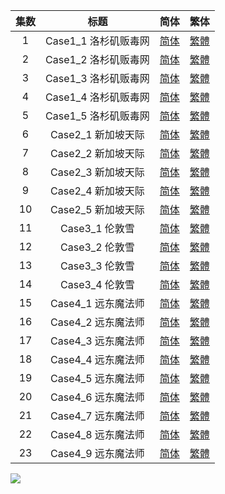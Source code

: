 | 集数 |         标题         |                             简体                             |                             繁体                             |
| :--: | :------------------: | :----------------------------------------------------------: | :----------------------------------------------------------: |
|  1   | Case1_1 洛杉矶贩毒网 | [简体](https://raw.githubusercontent.com/tastysugar/SweetSub/master/GREAT%20PRETENDER/%5BSweetSub%5D%20GREAT%20PRETENDER%20-%2001.chs.ass) | [繁體](https://raw.githubusercontent.com/tastysugar/SweetSub/master/GREAT%20PRETENDER/%5BSweetSub%5D%20GREAT%20PRETENDER%20-%2001.cht.ass) |
|  2   | Case1_2 洛杉矶贩毒网 | [简体](https://raw.githubusercontent.com/tastysugar/SweetSub/master/GREAT%20PRETENDER/%5BSweetSub%5D%20GREAT%20PRETENDER%20-%2002.chs.ass) | [繁體](https://raw.githubusercontent.com/tastysugar/SweetSub/master/GREAT%20PRETENDER/%5BSweetSub%5D%20GREAT%20PRETENDER%20-%2002.cht.ass) |
|  3   | Case1_3 洛杉矶贩毒网 | [简体](https://raw.githubusercontent.com/tastysugar/SweetSub/master/GREAT%20PRETENDER/%5BSweetSub%5D%20GREAT%20PRETENDER%20-%2003.chs.ass) | [繁體](https://raw.githubusercontent.com/tastysugar/SweetSub/master/GREAT%20PRETENDER/%5BSweetSub%5D%20GREAT%20PRETENDER%20-%2003.cht.ass) |
|  4   | Case1_4 洛杉矶贩毒网 | [简体](https://raw.githubusercontent.com/tastysugar/SweetSub/master/GREAT%20PRETENDER/%5BSweetSub%5D%20GREAT%20PRETENDER%20-%2004.chs.ass) | [繁體](https://raw.githubusercontent.com/tastysugar/SweetSub/master/GREAT%20PRETENDER/%5BSweetSub%5D%20GREAT%20PRETENDER%20-%2004.cht.ass) |
|  5   | Case1_5 洛杉矶贩毒网 | [简体](https://raw.githubusercontent.com/tastysugar/SweetSub/master/GREAT%20PRETENDER/%5BSweetSub%5D%20GREAT%20PRETENDER%20-%2005.chs.ass) | [繁體](https://raw.githubusercontent.com/tastysugar/SweetSub/master/GREAT%20PRETENDER/%5BSweetSub%5D%20GREAT%20PRETENDER%20-%2005.cht.ass) |
|  6   | Case2_1 新加坡天际 | [简体](https://raw.githubusercontent.com/tastysugar/SweetSub/master/GREAT%20PRETENDER/%5BSweetSub%5D%20GREAT%20PRETENDER%20-%2006.chs.ass) | [繁體](https://raw.githubusercontent.com/tastysugar/SweetSub/master/GREAT%20PRETENDER/%5BSweetSub%5D%20GREAT%20PRETENDER%20-%2006.cht.ass) |
|  7   | Case2_2 新加坡天际 | [简体](https://raw.githubusercontent.com/tastysugar/SweetSub/master/GREAT%20PRETENDER/%5BSweetSub%5D%20GREAT%20PRETENDER%20-%2007.chs.ass) | [繁體](https://raw.githubusercontent.com/tastysugar/SweetSub/master/GREAT%20PRETENDER/%5BSweetSub%5D%20GREAT%20PRETENDER%20-%2007.cht.ass) |
|  8   | Case2_3 新加坡天际 | [简体](https://raw.githubusercontent.com/tastysugar/SweetSub/master/GREAT%20PRETENDER/%5BSweetSub%5D%20GREAT%20PRETENDER%20-%2008.chs.ass) | [繁體](https://raw.githubusercontent.com/tastysugar/SweetSub/master/GREAT%20PRETENDER/%5BSweetSub%5D%20GREAT%20PRETENDER%20-%2008.cht.ass) |
|  9   | Case2_4 新加坡天际 | [简体](https://raw.githubusercontent.com/tastysugar/SweetSub/master/GREAT%20PRETENDER/%5BSweetSub%5D%20GREAT%20PRETENDER%20-%2009.chs.ass) | [繁體](https://raw.githubusercontent.com/tastysugar/SweetSub/master/GREAT%20PRETENDER/%5BSweetSub%5D%20GREAT%20PRETENDER%20-%2009.cht.ass) |
|  10  | Case2_5 新加坡天际 | [简体](https://raw.githubusercontent.com/tastysugar/SweetSub/master/GREAT%20PRETENDER/%5BSweetSub%5D%20GREAT%20PRETENDER%20-%2010.chs.ass) | [繁體](https://raw.githubusercontent.com/tastysugar/SweetSub/master/GREAT%20PRETENDER/%5BSweetSub%5D%20GREAT%20PRETENDER%20-%2010.cht.ass) |
|  11  | Case3_1 伦敦雪 | [简体](https://raw.githubusercontent.com/tastysugar/SweetSub/master/GREAT%20PRETENDER/%5BSweetSub%5D%20GREAT%20PRETENDER%20-%2011.chs.ass) | [繁體](https://raw.githubusercontent.com/tastysugar/SweetSub/master/GREAT%20PRETENDER/%5BSweetSub%5D%20GREAT%20PRETENDER%20-%2011.cht.ass) |
|  12  | Case3_2 伦敦雪 | [简体](https://raw.githubusercontent.com/tastysugar/SweetSub/master/GREAT%20PRETENDER/%5BSweetSub%5D%20GREAT%20PRETENDER%20-%2012.chs.ass) | [繁體](https://raw.githubusercontent.com/tastysugar/SweetSub/master/GREAT%20PRETENDER/%5BSweetSub%5D%20GREAT%20PRETENDER%20-%2012.cht.ass) |
|  13  | Case3_3 伦敦雪 | [简体](https://raw.githubusercontent.com/tastysugar/SweetSub/master/GREAT%20PRETENDER/%5BSweetSub%5D%20GREAT%20PRETENDER%20-%2013.chs.ass) | [繁體](https://raw.githubusercontent.com/tastysugar/SweetSub/master/GREAT%20PRETENDER/%5BSweetSub%5D%20GREAT%20PRETENDER%20-%2013.cht.ass) |
|  14  | Case3_4 伦敦雪 | [简体](https://raw.githubusercontent.com/tastysugar/SweetSub/master/GREAT%20PRETENDER/%5BSweetSub%5D%20GREAT%20PRETENDER%20-%2014.chs.ass) | [繁體](https://raw.githubusercontent.com/tastysugar/SweetSub/master/GREAT%20PRETENDER/%5BSweetSub%5D%20GREAT%20PRETENDER%20-%2014.cht.ass) |
|  15  | Case4_1 远东魔法师 | [简体](https://raw.githubusercontent.com/tastysugar/SweetSub/master/GREAT%20PRETENDER/%5BSweetSub%5D%20GREAT%20PRETENDER%20-%2015.chs.ass) | [繁體](https://raw.githubusercontent.com/tastysugar/SweetSub/master/GREAT%20PRETENDER/%5BSweetSub%5D%20GREAT%20PRETENDER%20-%2015.cht.ass) |
|  16  | Case4_2 远东魔法师 | [简体](https://raw.githubusercontent.com/tastysugar/SweetSub/master/GREAT%20PRETENDER/%5BSweetSub%5D%20GREAT%20PRETENDER%20-%2016.chs.ass) | [繁體](https://raw.githubusercontent.com/tastysugar/SweetSub/master/GREAT%20PRETENDER/%5BSweetSub%5D%20GREAT%20PRETENDER%20-%2016.cht.ass) |
|  17  | Case4_3 远东魔法师 | [简体](https://raw.githubusercontent.com/tastysugar/SweetSub/master/GREAT%20PRETENDER/%5BSweetSub%5D%20GREAT%20PRETENDER%20-%2017.chs.ass) | [繁體](https://raw.githubusercontent.com/tastysugar/SweetSub/master/GREAT%20PRETENDER/%5BSweetSub%5D%20GREAT%20PRETENDER%20-%2017.cht.ass) |
|  18  | Case4_4 远东魔法师 | [简体](https://raw.githubusercontent.com/tastysugar/SweetSub/master/GREAT%20PRETENDER/%5BSweetSub%5D%20GREAT%20PRETENDER%20-%2018.chs.ass) | [繁體](https://raw.githubusercontent.com/tastysugar/SweetSub/master/GREAT%20PRETENDER/%5BSweetSub%5D%20GREAT%20PRETENDER%20-%2018.cht.ass) |
|  19  | Case4_5 远东魔法师 | [简体](https://raw.githubusercontent.com/tastysugar/SweetSub/master/GREAT%20PRETENDER/%5BSweetSub%5D%20GREAT%20PRETENDER%20-%2019.chs.ass) | [繁體](https://raw.githubusercontent.com/tastysugar/SweetSub/master/GREAT%20PRETENDER/%5BSweetSub%5D%20GREAT%20PRETENDER%20-%2019.cht.ass) |
|  20  | Case4_6 远东魔法师 | [简体](https://raw.githubusercontent.com/tastysugar/SweetSub/master/GREAT%20PRETENDER/%5BSweetSub%5D%20GREAT%20PRETENDER%20-%2020.chs.ass) | [繁體](https://raw.githubusercontent.com/tastysugar/SweetSub/master/GREAT%20PRETENDER/%5BSweetSub%5D%20GREAT%20PRETENDER%20-%2020.cht.ass) |
|  21  | Case4_7 远东魔法师 | [简体](https://raw.githubusercontent.com/tastysugar/SweetSub/master/GREAT%20PRETENDER/%5BSweetSub%5D%20GREAT%20PRETENDER%20-%2021.chs.ass) | [繁體](https://raw.githubusercontent.com/tastysugar/SweetSub/master/GREAT%20PRETENDER/%5BSweetSub%5D%20GREAT%20PRETENDER%20-%2021.cht.ass) |
|  22  | Case4_8 远东魔法师 | [简体](https://raw.githubusercontent.com/tastysugar/SweetSub/master/GREAT%20PRETENDER/%5BSweetSub%5D%20GREAT%20PRETENDER%20-%2022.chs.ass) | [繁體](https://raw.githubusercontent.com/tastysugar/SweetSub/master/GREAT%20PRETENDER/%5BSweetSub%5D%20GREAT%20PRETENDER%20-%2022.cht.ass) |
|  23  | Case4_9 远东魔法师 | [简体](https://raw.githubusercontent.com/tastysugar/SweetSub/master/GREAT%20PRETENDER/%5BSweetSub%5D%20GREAT%20PRETENDER%20-%2023.chs.ass) | [繁體](https://raw.githubusercontent.com/tastysugar/SweetSub/master/GREAT%20PRETENDER/%5BSweetSub%5D%20GREAT%20PRETENDER%20-%2023.cht.ass) |


![](https://i.loli.net/2020/06/02/8Pr3VFlhCZzULtk.png)